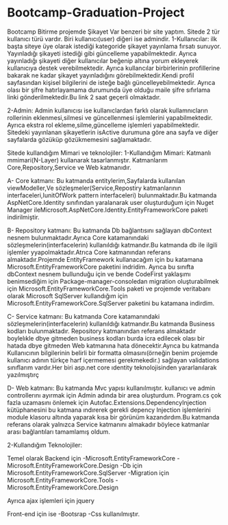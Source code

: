 # Bootcamp-Graduation-Project

Bootcamp Bitirme projemde Şikayet Var benzeri bir site yaptım.
Sitede 2 tür kullanıcı türü vardır. Biri kullanıcı(user) diğeri ise admindir.
1-Kullanıcılar:  ilk başta siteye üye olarak istediği kategoride şikayet yayınlama fırsatı sunuyor.
    Yayınladığı şikayeti istediği gibi güncelleme yapabilmektedir. Ayrıca yayınladığı şikayeti diğer kullanıcılar 
    beğenip altına yorum ekleyerek kullanıcıya destek verebilmektedir. Ayrıca kullancılar birbirlerinin profillerine bakarak
    ne kadar şikayet yayınladığını görebilmektedir.Kendi profil sayfasından kişisel bilgilerini de isteğe bağlı güncelleyebilmektedir.
    Ayrıca olası bir şifre hatırlayamama durumunda  üye olduğu maile şifre sıfırlama linki gönderilmektedir.Bu link 2 saat geçerli olmaktadır.

2-Admin: Admin kullanıcısı ise kullanıclardan farklı olarak kullamnıcların rollerinin eklenmesi,silmesi ve güncellenmesi işlemlerini yapabilmektedir.
    Ayrıca ekstra rol ekleme,silme,güncelleme işlemleri yapabilmektedir. 
    Sitedeki yayınlanan şikayetlerin isActive durumuna göre ana sayfa ve diğer sayfalarda gözüküp gözükmemesini sağlamaktadır.

Sitede kullandığım Mimari ve teknolojiler:
1-Kullandığım Mimari: Katmanlı mmimari(N-Layer) kullanarak tasarlanmıştır. Katmanlarım Core,Repository,Service ve Web katmanıdır.

A- Core katmanı: Bu katmanda entitylerim,Sayfalarda kullanılan viewModeller,Ve sözleşmeler(Service,Repostiry katmanlarının interfaceleri,IunitOfWork pattern interfaceleri) bulunmaktadır.Bu katmanda 
AspNetCore.Identity sınıfından yaralanarak user oluşturduğum için Nuget Manager ileMicrosoft.AspNetCore.Identity.EntityFrameworkCore paketi indirilmiştir.

B- Repository katmanı: Bu katmanda Db bağlantısını sağlayan dbContext nesnem bulunmaktadır.Ayrıca Core katamanındaki sözleşmelerin(interfacelerin) kullanıldığı katmandır.Bu katmanda db ile ilgili işlemler yyapolmaktadır.Atrıca Core katmanından referans almaktadır.Projemde EntityFramework kullanacağım için bu katamana Microsoft.EntityFrameworkCore paketini indridim. Ayrıca bu sınıfta dbContext nesnem bullunduğu için ve bende CodeFirst yaklaşımı benimsediğim için Package-manager-consoledan migration oluşturabilmek için Microsoft.EntityFrameworkCore.Tools paketi ve projemde veritabanı olarak  Microsoft SqlServer kullandığım için Microsoft.EntityFrameworkCore.SqlServer paketini bu katamana indirdim.

C- Service katmanı: Bu katmanda Core katamanındaki sözleşmelerin(interfacelerin) kullanıldığı katmandır.Bu katmanda Business kodları bulunmaktadır. Repository katmanından referans almaktadır boylelıkle dbye gitmeden business kodları burda icra edilecek olası bir hatada dbye gitmeden Web katmanına hata dönecektir.Ayrıca bu katmanda Kullanıcının bilgilerinin belirli bir formatta olmasını(örneğin benim projemde kullanıcı adının türkçe harf içermemesi gerekmekedir.) sağlayan validations sınıflarım vardır.Her biri asp.net core ıdentity teknolojisinden yararlanılarak yazılmıştırç

D- Web katmanı: Bu katmanda Mvc yapısı kullanılmıştır. kullanıcı ve admin controllerını ayırmak için Admin adında bir area oluşturdum. Program.cs çok fazla uzamasını önlemek için Autofac.Extensions.DependencyInjection kütüphanesini bu katmana ındırerek gerekli depency Injection işlemlerini module klasoru altında yaparak kısa bir görünüm kazandırdım.Bu katmanda referans olarak yalnızca Service katmanını almakadır böylece katmanlar arası bağlantıları tamamlamış oldum.

2-Kullandığım Teknolojiler:

Temel olarak Backend için 
-Microsoft.EntityFrameworkCore
-Microsoft.EntityFrameworkCore.Design
-Db için Microsoft.EntityFrameworkCore.SqlServer
-Migration için Microsoft.EntityFrameworkCore.Tools
-Microsoft.EntityFrameworkCore.Design

Ayrıca ajax işlemleri için jquery

Front-end için ise 
-Bootsrap
-Css
kullanılmıştır.